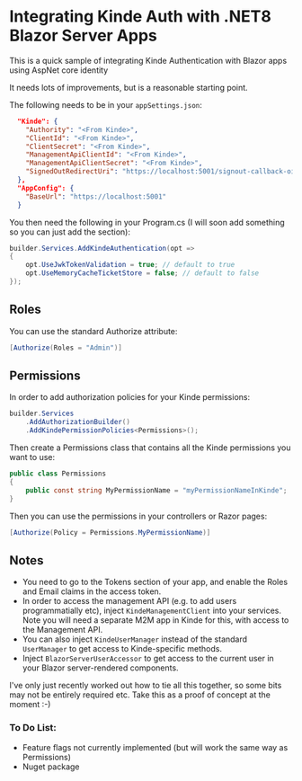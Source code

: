 # Integrating Kinde Auth with .NET8 Blazor Server Apps
This is a quick sample of integrating Kinde Authentication with Blazor apps using AspNet core identity

It needs lots of improvements, but is a reasonable starting point.

The following needs to be in your ```appSettings.json```:
```json
  "Kinde": {
    "Authority": "<From Kinde>",
    "ClientId": "<From Kinde>",
    "ClientSecret": "<From Kinde>",
    "ManagementApiClientId": "<From Kinde>",
    "ManagementApiClientSecret": "<From Kinde>",
    "SignedOutRedirectUri": "https://localhost:5001/signout-callback-oidc"
  },
  "AppConfig": {
    "BaseUrl": "https://localhost:5001"
  }
```

You then need the following in your Program.cs (I will soon add something so you can just add the section):
```csharp 
builder.Services.AddKindeAuthentication(opt =>
{
    opt.UseJwkTokenValidation = true; // default to true
    opt.UseMemoryCacheTicketStore = false; // default to false
}); 
```
## Roles
You can use the standard Authorize attribute:
```csharp
[Authorize(Roles = "Admin")]
```

## Permissions
In order to add authorization policies for your Kinde permissions:
```csharp
builder.Services
    .AddAuthorizationBuilder()
    .AddKindePermissionPolicies<Permissions>();
``` 
Then create a Permissions class that contains all the Kinde permissions you want to use:
```csharp
public class Permissions
{
    public const string MyPermissionName = "myPermissionNameInKinde";
}
```
Then you can use the permissions in your controllers or Razor pages:
```csharp
[Authorize(Policy = Permissions.MyPermissionName)]
```

## Notes
- You need to go to the Tokens section of your app, and enable the Roles and Email claims in the access token.
- In order to access the management API (e.g. to add users programmatially etc), inject ```KindeManagementClient``` into your services. Note you will need a separate M2M app in Kinde for this, with access to the Management API.
- You can also inject ```KindeUserManager``` instead of the standard ```UserManager``` to get access to Kinde-specific methods.
- Inject ```BlazorServerUserAccessor``` to get access to the current user in your Blazor server-rendered components.

I've only just recently worked out how to tie all this together, so some bits may not be entirely required etc. Take this as a proof of concept at the moment :-)

### To Do List:
- Feature flags not currently implemented (but will work the same way as Permissions)
- Nuget package